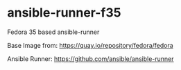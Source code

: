 # ansible-runner-f35
Fedora 35 based ansible-runner

Base Image from:
https://quay.io/repository/fedora/fedora

Ansible Runner:
https://github.com/ansible/ansible-runner
